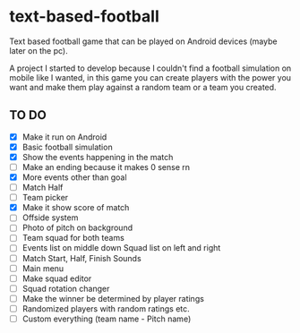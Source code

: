 # text-based-football
Text based football game that can be played on Android devices (maybe later on the pc).

A project I started to develop because I couldn't find a football simulation on mobile like I wanted, in this game you can create players with the power you want and make them play against a random team or a team you created.

## TO DO
- [x] Make it run on Android
- [x] Basic football simulation
- [x] Show the events happening in the match
- [ ] Make an ending because it makes 0 sense rn
- [x] More events other than goal
- [ ] Match Half
- [ ] Team picker
- [x] Make it show score of match
- [ ] Offside system
- [ ] Photo of pitch on background
- [ ] Team squad for both teams
- [ ] Events list on middle down Squad list on left and right
- [ ] Match Start, Half, Finish Sounds
- [ ] Main menu
- [ ] Make squad editor
- [ ] Squad rotation changer
- [ ] Make the winner be determined by player ratings
- [ ] Randomized players with random ratings etc.
- [ ] Custom everything (team name - Pitch name)
